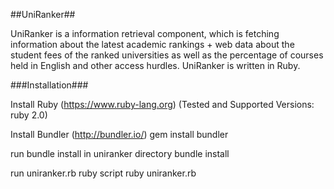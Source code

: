 ##UniRanker##

UniRanker is a information retrieval component, which is fetching information about the latest academic rankings + web data about the student fees of the ranked universities as well as the percentage of courses held in English and other access hurdles.
UniRanker is written in Ruby.

###Installation###

Install Ruby (https://www.ruby-lang.org)
(Tested and Supported Versions: ruby 2.0)

Install Bundler (http://bundler.io/)
gem install bundler

run bundle install in uniranker directory
bundle install

run uniranker.rb ruby script
ruby uniranker.rb
